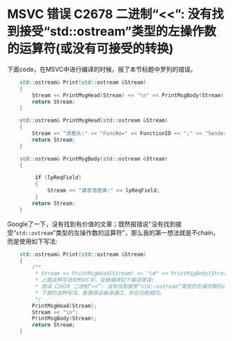 # MSVC 错误	C2678	二进制“<<”: 没有找到接受“std::ostream”类型的左操作数的运算符(或没有可接受的转换)

下面code，在MSVC中进行编译的时候，报了本节标题中罗列的错误。

```C++
	std::ostream& Print(std::ostream &Stream)
	{
		Stream << PrintMsgHead(Stream) << "\n" << PrintMsgBody(Stream);
		return Stream;
	}

	std::ostream& PrintMsgHead(std::ostream &Stream)
	{
		Stream << "消息头:" << "FuncNo=" << FunctionID << ";" << "SenderID=" << SenderID << ";";
		return Stream;
	}

	std::ostream& PrintMsgBody(std::ostream &Stream)
	{

		 if (lpReqField)
		 {
		     Stream << "请求消息体:" << lpReqField;
		 }
		return Stream;
	}
```

Google了一下，没有找到有价值的文章；既然报错说"没有找到接受“`std::ostream`”类型的左操作数的运算符"，那么我的第一想法就是不chain，而是使用如下写法:

```C++
	std::ostream& Print(std::ostream &Stream)
	{
		/**
		 * Stream << PrintMsgHead(Stream) << "\n" << PrintMsgBody(Stream);
		 * 上面这种写法在MSVC中，会报编译如下编译错误:
		 * 错误 C2678 二进制“<<”: 没有找到接受“std::ostream”类型的左操作数的运算符
		 * 下面的这种写法，能够保证编译通过，并且功能相同。
		 */
		PrintMsgHead(Stream);
		Stream << "\n";
		PrintMsgBody(Stream);
		return Stream;
	}
```



